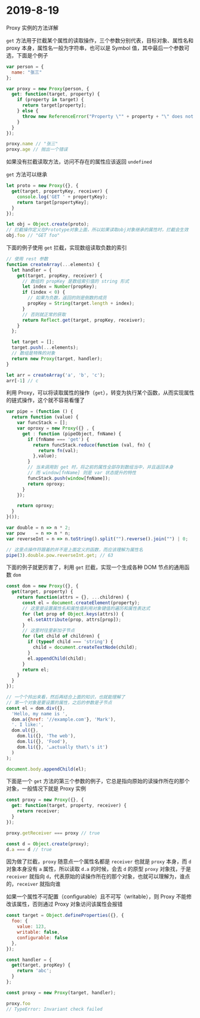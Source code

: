 # 2019-8-19

Proxy 实例的方法详解

`get` 方法用于拦截某个属性的读取操作，三个参数分别代表，目标对象、属性名和 proxy 本身，属性名一般为字符串，也可以是 Symbol 值，其中最后一个参数可选，下面是个例子

```JavaScript
var person = {
  name: "张三"
};

var proxy = new Proxy(person, {
  get: function(target, property) {
    if (property in target) {
      return target[property];
    } else {
      throw new ReferenceError("Property \"" + property + "\" does not exist.");
    }
  }
});

proxy.name // "张三"
proxy.age // 抛出一个错误
```

如果没有拦截读取方法，访问不存在的属性应该返回 `undefined`

`get` 方法可以继承

```JavaScript
let proto = new Proxy({}, {
  get(target, propertyKey, receiver) {
    console.log('GET ' + propertyKey);
    return target[propertyKey];
  }
});

let obj = Object.create(proto);
// 拦截操作定义在Prototype对象上面，所以如果读取obj对象继承的属性时，拦截会生效
obj.foo // "GET foo"
```

下面的例子使用 `get` 拦截，实现数组读取负数的索引

```JavaScript
// 使用 rest 参数
function createArray(...elements) {
  let handler = {
    get(target, propKey, receiver) {
      // 数组的 propKey 是数组索引值的 string 形式
      let index = Number(propKey);
      if (index < 0) {
        // 如果为负数，返回的则是倒数的成员
        propKey = String(target.length + index);
      }
      // 否则就正常的获取
      return Reflect.get(target, propKey, receiver);
    }
  };

  let target = [];
  target.push(...elements);
  // 数组是特殊的对象
  return new Proxy(target, handler);
}

let arr = createArray('a', 'b', 'c');
arr[-1] // c
```

利用 Proxy，可以将读取属性的操作（`get`），转变为执行某个函数，从而实现属性的链式操作，这个就不容易看懂了

```JavaScript
var pipe = (function () {
  return function (value) {
    var funcStack = [];
    var oproxy = new Proxy({} , {
      get : function (pipeObject, fnName) {
        if (fnName === 'get') {
          return funcStack.reduce(function (val, fn) {
            return fn(val);
          },value);
        }
        // 当未调用到 get 时，将之前的属性全部存到数组当中，并且返回本身
        // 而 window[fnName] 则是 var 状态提升的特性
        funcStack.push(window[fnName]);
        return oproxy;
      }
    });

    return oproxy;
  }
}());

var double = n => n * 2;
var pow    = n => n * n;
var reverseInt = n => n.toString().split("").reverse().join("") | 0;

// 这里点操作符跟着的并不是上面定义的函数，而应该理解为属性名
pipe(3).double.pow.reverseInt.get; // 63
```

下面的例子就更厉害了，利用 `get` 拦截，实现一个生成各种 DOM 节点的通用函数 `dom`

```JavaScript
const dom = new Proxy({}, {
  get(target, property) {
    return function(attrs = {}, ...children) {
      const el = document.createElement(property);
      // 这里是设置属性名和属性值利用对象键值的遍历和属性表达式
      for (let prop of Object.keys(attrs)) {
        el.setAttribute(prop, attrs[prop]);
      }
      // 这里时往里新加子节点
      for (let child of children) {
        if (typeof child === 'string') {
          child = document.createTextNode(child);
        }
        el.appendChild(child);
      }
      return el;
    }
  }
});

// 一个个拎出来看，然后再结合上面的知识，也就能理解了
// 第一个对象是要设置的属性，之后的参数是子节点
const el = dom.div({},
  'Hello, my name is ',
  dom.a({href: '//example.com'}, 'Mark'),
  '. I like:',
  dom.ul({},
    dom.li({}, 'The web'),
    dom.li({}, 'Food'),
    dom.li({}, '…actually that\'s it')
  )
);

document.body.appendChild(el);
```

下面是一个 `get` 方法的第三个参数的例子，它总是指向原始的读操作所在的那个对象，一般情况下就是 Proxy 实例

```JavaScript
const proxy = new Proxy({}, {
  get: function(target, property, receiver) {
    return receiver;
  }
});

proxy.getReceiver === proxy // true

const d = Object.create(proxy);
d.a === d // true
```

因为做了拦截，`proxy` 随意点一个属性名都是 `receiver` 也就是 `proxy` 本身，而 `d` 对象本身没有 `a` 属性，所以读取 `d.a` 的时候，会去 `d` 的原型 `proxy` 对象找，于是 `receiver` 就指向 `d`，代表原始的读操作所在的那个对象，也就可以理解为，谁点的，`receiver` 就指向谁

如果一个属性不可配置（configurable）且不可写（writable），则 Proxy 不能修改该属性，否则通过 Proxy 对象访问该属性会报错

```JavaScript
const target = Object.defineProperties({}, {
  foo: {
    value: 123,
    writable: false,
    configurable: false
  },
});

const handler = {
  get(target, propKey) {
    return 'abc';
  }
};

const proxy = new Proxy(target, handler);

proxy.foo
// TypeError: Invariant check failed
```
